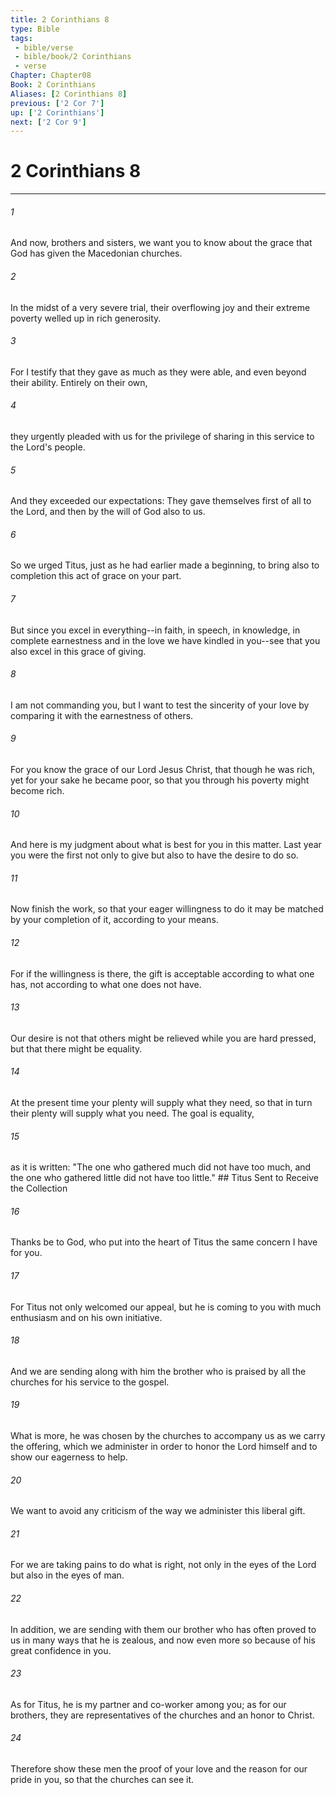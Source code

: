 ```yaml
---
title: 2 Corinthians 8
type: Bible
tags:
 - bible/verse
 - bible/book/2 Corinthians
 - verse
Chapter: Chapter08
Book: 2 Corinthians
Aliases: [2 Corinthians 8]
previous: ['2 Cor 7']
up: ['2 Corinthians']
next: ['2 Cor 9']
---
```

# 2 Corinthians 8

***


###### 1 
And now, brothers and sisters, we want you to know about the grace that God has given the Macedonian churches. 

###### 2 
In the midst of a very severe trial, their overflowing joy and their extreme poverty welled up in rich generosity. 

###### 3 
For I testify that they gave as much as they were able, and even beyond their ability. Entirely on their own, 

###### 4 
they urgently pleaded with us for the privilege of sharing in this service to the Lord's people. 

###### 5 
And they exceeded our expectations: They gave themselves first of all to the Lord, and then by the will of God also to us. 

###### 6 
So we urged Titus, just as he had earlier made a beginning, to bring also to completion this act of grace on your part. 

###### 7 
But since you excel in everything--in faith, in speech, in knowledge, in complete earnestness and in the love we have kindled in you--see that you also excel in this grace of giving. 

###### 8 
I am not commanding you, but I want to test the sincerity of your love by comparing it with the earnestness of others. 

###### 9 
For you know the grace of our Lord Jesus Christ, that though he was rich, yet for your sake he became poor, so that you through his poverty might become rich. 

###### 10 
And here is my judgment about what is best for you in this matter. Last year you were the first not only to give but also to have the desire to do so. 

###### 11 
Now finish the work, so that your eager willingness to do it may be matched by your completion of it, according to your means. 

###### 12 
For if the willingness is there, the gift is acceptable according to what one has, not according to what one does not have. 

###### 13 
Our desire is not that others might be relieved while you are hard pressed, but that there might be equality. 

###### 14 
At the present time your plenty will supply what they need, so that in turn their plenty will supply what you need. The goal is equality, 

###### 15 
as it is written: "The one who gathered much did not have too much, and the one who gathered little did not have too little." ## Titus Sent to Receive the Collection 

###### 16 
Thanks be to God, who put into the heart of Titus the same concern I have for you. 

###### 17 
For Titus not only welcomed our appeal, but he is coming to you with much enthusiasm and on his own initiative. 

###### 18 
And we are sending along with him the brother who is praised by all the churches for his service to the gospel. 

###### 19 
What is more, he was chosen by the churches to accompany us as we carry the offering, which we administer in order to honor the Lord himself and to show our eagerness to help. 

###### 20 
We want to avoid any criticism of the way we administer this liberal gift. 

###### 21 
For we are taking pains to do what is right, not only in the eyes of the Lord but also in the eyes of man. 

###### 22 
In addition, we are sending with them our brother who has often proved to us in many ways that he is zealous, and now even more so because of his great confidence in you. 

###### 23 
As for Titus, he is my partner and co-worker among you; as for our brothers, they are representatives of the churches and an honor to Christ. 

###### 24 
Therefore show these men the proof of your love and the reason for our pride in you, so that the churches can see it. 
